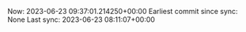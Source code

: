 Now: 2023-06-23 09:37:01.214250+00:00 Earliest commit since sync: None Last sync: 2023-06-23 08:11:07+00:00
